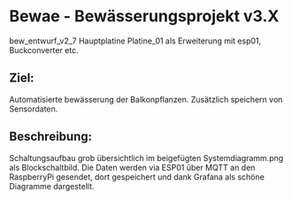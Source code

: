 # Bewae - Bewässerungsprojekt v3.X

bew_entwurf_v2_7 Hauptplatine
Platine_01 als Erweiterung mit esp01, Buckconverter etc.

## Ziel:
Automatisierte bewässerung der Balkonpflanzen. Zusätzlich speichern von Sensordaten.

## Beschreibung:
Schaltungsaufbau grob übersichtlich im beigefügten Systemdiagramm.png als Blockschaltbild. Die Daten werden via ESP01 über MQTT an den RaspberryPi gesendet, dort gespeichert und dank Grafana als schöne Diagramme dargestellt.
